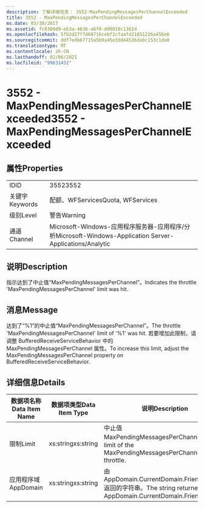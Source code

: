 ```yaml
---
description: 了解详细信息： 3552-MaxPendingMessagesPerChannelExceeded
title: 3552 - MaxPendingMessagesPerChannelExceeded
ms.date: 03/30/2017
ms.assetid: fc8309d9-eb3a-4636-a6f0-dd0018c1361d
ms.openlocfilehash: 5fb2d27f7d68716cebf2cfaafd21851226a456e6
ms.sourcegitcommit: ddf7edb67715a5b9a45e3dd44536dabc153c1de0
ms.translationtype: MT
ms.contentlocale: zh-CN
ms.lasthandoff: 02/06/2021
ms.locfileid: "99631432"
---
```

# <a name="3552---maxpendingmessagesperchannelexceeded"></a><span data-ttu-id="1682c-103">3552 - MaxPendingMessagesPerChannelExceeded</span><span class="sxs-lookup"><span data-stu-id="1682c-103">3552 - MaxPendingMessagesPerChannelExceeded</span></span>

## <a name="properties"></a><span data-ttu-id="1682c-104">属性</span><span class="sxs-lookup"><span data-stu-id="1682c-104">Properties</span></span>  
  
|||  
|-|-|  
|<span data-ttu-id="1682c-105">ID</span><span class="sxs-lookup"><span data-stu-id="1682c-105">ID</span></span>|<span data-ttu-id="1682c-106">3552</span><span class="sxs-lookup"><span data-stu-id="1682c-106">3552</span></span>|  
|<span data-ttu-id="1682c-107">关键字</span><span class="sxs-lookup"><span data-stu-id="1682c-107">Keywords</span></span>|<span data-ttu-id="1682c-108">配额、WFServices</span><span class="sxs-lookup"><span data-stu-id="1682c-108">Quota, WFServices</span></span>|  
|<span data-ttu-id="1682c-109">级别</span><span class="sxs-lookup"><span data-stu-id="1682c-109">Level</span></span>|<span data-ttu-id="1682c-110">警告</span><span class="sxs-lookup"><span data-stu-id="1682c-110">Warning</span></span>|  
|<span data-ttu-id="1682c-111">通道</span><span class="sxs-lookup"><span data-stu-id="1682c-111">Channel</span></span>|<span data-ttu-id="1682c-112">Microsoft-Windows-应用程序服务器-应用程序/分析</span><span class="sxs-lookup"><span data-stu-id="1682c-112">Microsoft-Windows-Application Server-Applications/Analytic</span></span>|  
  
## <a name="description"></a><span data-ttu-id="1682c-113">说明</span><span class="sxs-lookup"><span data-stu-id="1682c-113">Description</span></span>  

 <span data-ttu-id="1682c-114">指示达到了中止值“MaxPendingMessagesPerChannel”。</span><span class="sxs-lookup"><span data-stu-id="1682c-114">Indicates the throttle 'MaxPendingMessagesPerChannel' limit was hit.</span></span>  
  
## <a name="message"></a><span data-ttu-id="1682c-115">消息</span><span class="sxs-lookup"><span data-stu-id="1682c-115">Message</span></span>  

 <span data-ttu-id="1682c-116">达到了“%1”的中止值“MaxPendingMessagesPerChannel”。</span><span class="sxs-lookup"><span data-stu-id="1682c-116">The throttle 'MaxPendingMessagesPerChannel' limit of  '%1' was hit.</span></span> <span data-ttu-id="1682c-117">若要增加此限制，请调整 BufferedReceiveServiceBehavior 中的 MaxPendingMessagesPerChannel 属性。</span><span class="sxs-lookup"><span data-stu-id="1682c-117">To increase this limit, adjust the MaxPendingMessagesPerChannel property on BufferedReceiveServiceBehavior.</span></span>  
  
## <a name="details"></a><span data-ttu-id="1682c-118">详细信息</span><span class="sxs-lookup"><span data-stu-id="1682c-118">Details</span></span>  
  
|<span data-ttu-id="1682c-119">数据项名称</span><span class="sxs-lookup"><span data-stu-id="1682c-119">Data Item Name</span></span>|<span data-ttu-id="1682c-120">数据项类型</span><span class="sxs-lookup"><span data-stu-id="1682c-120">Data Item Type</span></span>|<span data-ttu-id="1682c-121">说明</span><span class="sxs-lookup"><span data-stu-id="1682c-121">Description</span></span>|  
|--------------------|--------------------|-----------------|  
|<span data-ttu-id="1682c-122">限制</span><span class="sxs-lookup"><span data-stu-id="1682c-122">Limit</span></span>|<span data-ttu-id="1682c-123">xs:string</span><span class="sxs-lookup"><span data-stu-id="1682c-123">xs:string</span></span>|<span data-ttu-id="1682c-124">中止值 MaxPendingMessagesPerChannel。</span><span class="sxs-lookup"><span data-stu-id="1682c-124">The limit of the MaxPendingMessagesPerChannel throttle.</span></span>|  
|<span data-ttu-id="1682c-125">应用程序域</span><span class="sxs-lookup"><span data-stu-id="1682c-125">AppDomain</span></span>|<span data-ttu-id="1682c-126">xs:string</span><span class="sxs-lookup"><span data-stu-id="1682c-126">xs:string</span></span>|<span data-ttu-id="1682c-127">由 AppDomain.CurrentDomain.FriendlyName 返回的字符串。</span><span class="sxs-lookup"><span data-stu-id="1682c-127">The string returned by AppDomain.CurrentDomain.FriendlyName.</span></span>|
